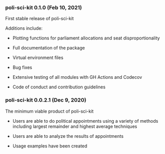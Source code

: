 ### poli-sci-kit 0.1.0 (Feb 10, 2021)

First stable release of poli-sci-kit

Additions include:

- Plotting functions for parliament allocations and seat disproportionality

- Full documentation of the package

- Virtual environment files

- Bug fixes

- Extensive testing of all modules with GH Actions and Codecov

- Code of conduct and contribution guidelines

### poli-sci-kit 0.0.2.1 (Dec 9, 2020)

The minimum viable product of poli-sci-kit

- Users are able to do political appointments using a variety of methods including largest remainder and highest average techniques

- Users are able to analyze the results of appointments

- Usage examples have been created
